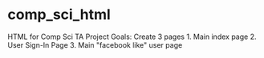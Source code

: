 # comp_sci_html
HTML for Comp Sci TA Project
  Goals: Create 3 pages
    1. Main index page
    2. User Sign-In Page
    3. Main "facebook like" user page
